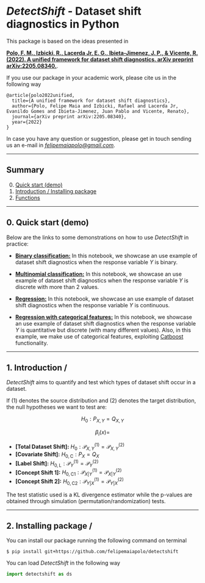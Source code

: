 # ***DetectShift*** - Dataset shift diagnostics in Python

This package is based on the ideas presented in

[**Polo, F. M., Izbicki, R., Lacerda Jr, E. G., Ibieta-Jimenez, J. P., & Vicente, R. (2022). A unified framework for dataset shift diagnostics. arXiv preprint arXiv:2205.08340.**](https://arxiv.org/abs/2205.08340). 

If you use our package in your academic work, please cite us in the following way

    @article{polo2022unified,
      title={A unified framework for dataset shift diagnostics},
      author={Polo, Felipe Maia and Izbicki, Rafael and Lacerda Jr, Evanildo Gomes and Ibieta-Jimenez, Juan Pablo and Vicente, Renato},
      journal={arXiv preprint arXiv:2205.08340},
      year={2022}
    }

In case you have any question or suggestion, please get in touch sending us an e-mail in *felipemaiapolo@gmail.com*.

--------------

## Summary

0. [Quick start (demo)](#0)
1. [Introduction / Installing package](#1)
2. [Functions ](#2)

--------------

<a name="0"></a>
## 0\. Quick start (demo)

Below are the links to some demonstrations on how to use *DetectShift* in practice:

- **[Binary classification:](https://colab.research.google.com/github/felipemaiapolo/detectshift/blob/main/Classification2.ipynb)** In this notebook, we showcase an use example of dataset shift diagnostics when the response variable $Y$ is binary.

- **[Multinomial classification:](https://colab.research.google.com/github/felipemaiapolo/detectshift/blob/main/Classification2.ipynb)** In this notebook, we showcase an use example of dataset shift diagnostics when the response variable $Y$ is discrete with more than 2 values.

- **[Regression:](https://colab.research.google.com/github/felipemaiapolo/detectshift/blob/main/Regression1.ipynb)** In this notebook, we showcase an use example of dataset shift diagnostics when the response variable $Y$ is continuous.

- **[Regression with categorical features:](https://colab.research.google.com/github/felipemaiapolo/detectshift/blob/main/Regression2.ipynb)** In this notebook, we showcase an use example of dataset shift diagnostics when the response variable $Y$ is quantitative but discrete (with many different values). Also, in this example, we make use of categorical features, exploiting [Catboost](https://catboost.ai/) functionality.




--------------

<a name="1"></a>
## 1\. Introduction / 
*DetectShift* aims to quantify and test which types of dataset shift occur in a dataset. 

If (1) denotes the source distribution and (2) denotes the target distribution, the null hypotheses we want to test are:

$$H_0:P_{X,Y}=Q_{X,Y}$$

$$\beta_{i }(x) =$$

- **[Total Dataset Shift]:** $H_0:\mathcal{P}^{(1)}_{X,Y}=\mathcal{P}^{(2)}_{X,Y}$ 
- **[Covariate Shift]:** $H_{0,\text{C}}:P_{X}=Q_{X}$ 
- **[Label Shift]:** $H_{0,\text{L}}:\mathcal{P}^{(1)}_{Y}=\mathcal{P}^{(2)}_{Y}$ 
- **[Concept Shift 1]:** $H_{0,\text{C1}}:\mathcal{P}^{(1)}_{X|Y}=\mathcal{P}^{(2)}_{X|Y}$
- **[Concept Shift 2]:** $H_{0,\text{C2}}: \mathcal{P}^{(1)}_{Y|X}=\mathcal{P}^{(2)}_{Y|X}$ 

The test statistic used is a KL divergence estimator while the p-values are obtained through simulation (permutation/randomization) tests.

--------------

<a name="2"></a>
## 2\. Installing package / 


You can install our package running the following command on terminal
``` :sh
$ pip install git+https://github.com/felipemaiapolo/detectshift
```

You can load *DetectShift* in the following way

```python
import detectshift as ds
```

